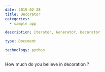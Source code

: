 ```yaml
---
date: 2019-02-28
title: Decorator
categories:
  - sample app

description: Iterator, Generator, Decorator

type: Document

technology: python
---
```


How much do you believe in decoration ?
